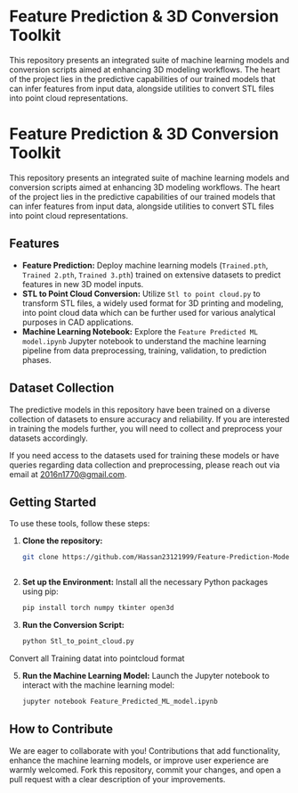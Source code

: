 # Feature Prediction & 3D Conversion Toolkit

This repository presents an integrated suite of machine learning models and conversion scripts aimed at enhancing 3D modeling workflows. The heart of the project lies in the predictive capabilities of our trained models that can infer features from input data, alongside utilities to convert STL files into point cloud representations.

# Feature Prediction & 3D Conversion Toolkit

This repository presents an integrated suite of machine learning models and conversion scripts aimed at enhancing 3D modeling workflows. The heart of the project lies in the predictive capabilities of our trained models that can infer features from input data, alongside utilities to convert STL files into point cloud representations.

## Features

- **Feature Prediction:** Deploy machine learning models (`Trained.pth`, `Trained 2.pth`, `Trained 3.pth`) trained on extensive datasets to predict features in new 3D model inputs.
- **STL to Point Cloud Conversion:** Utilize `Stl to point cloud.py` to transform STL files, a widely used format for 3D printing and modeling, into point cloud data which can be further used for various analytical purposes in CAD applications.
- **Machine Learning Notebook:** Explore the `Feature Predicted ML model.ipynb` Jupyter notebook to understand the machine learning pipeline from data preprocessing, training, validation, to prediction phases.

## Dataset Collection

The predictive models in this repository have been trained on a diverse collection of datasets to ensure accuracy and reliability. If you are interested in training the models further, you will need to collect and preprocess your datasets accordingly.

If you need access to the datasets used for training these models or have queries regarding data collection and preprocessing, please reach out via email at [2016n1770@gmail.com](mailto:2016n1770@gmail.com).


## Getting Started

To use these tools, follow these steps:

1. **Clone the repository:**
    ```bash
    git clone https://github.com/Hassan23121999/Feature-Prediction-Model.git
    


2. **Set up the Environment:**
Install all the necessary Python packages using pip:
    ```bash
    pip install torch numpy tkinter open3d
    

3. **Run the Conversion Script:**
   ```bash
   python Stl_to_point_cloud.py

Convert all Training datat into pointcloud format
   


5. **Run the Machine Learning Model:**
Launch the Jupyter notebook to interact with the machine learning model:
     ```bash
     jupyter notebook Feature_Predicted_ML_model.ipynb
     
## How to Contribute

We are eager to collaborate with you! Contributions that add functionality, enhance the machine learning models, or improve user experience are warmly welcomed. Fork this repository, commit your changes, and open a pull request with a clear description of your improvements.



